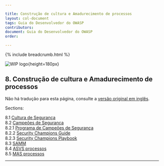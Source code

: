 ```yaml
---

title: Construção de cultura e Amadurecimento de processos
layout: col-document
tags: Guia do Desenvolvedor do OWASP
contributors:
document: Guia do Desenvolvedor do OWASP
order:

---
```


{% include breadcrumb.html %}

![WIP logo](../../../assets/images/dg_wip.png "Trabalho em andamento"){height=180px}

## 8. Construção de cultura e Amadurecimento de processos

Não há tradução para esta página, consulte a [versão original em inglês][release1000].

Sections:

8.1 [Cultura de Segurança](#cultura-de-segurança)  
8.2 [Campeões de Segurança](#campeões-de-segurança)  
8.2.1 [Programa de Campeões de Segurança](#security-champions-program)  
8.2.2 [Security Champions Guide](#security-champions-guide)  
8.2.3 [Security Champions Playbook](#security-champions-playbook)  
8.3 [SAMM](#samm)  
8.4 [ASVS processos](#asvs-processos)  
8.5 [MAS processos](#mas-processos)  

----

[release1000]: https://github.com/OWASP/www-project-developer-guide/blob/main/draft/10-culture-process/toc.md
